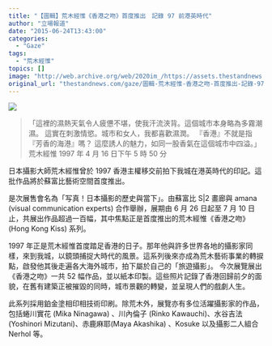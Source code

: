 ```yaml
---
title: "【圖輯】荒木經惟《香港之吻》首度推出　記錄 97 前港英時代"
author: "立場報道"
date: "2015-06-24T13:43:00"
categories:
  - "Gaze"
tags:
  - "荒木經惟"
topics: []
image: "http://web.archive.org/web/2020im_/https://assets.thestandnews.com/media/photos/muk1_dkGB3.JPG"
original_url: "thestandnews.com/gaze/圖輯-荒木經惟-香港之吻-首度推出-記錄-97-前港英時代"
---
```

![](http://web.archive.org/web/2020im_/https://assets.thestandnews.com/media/photos/muk1_dkGB3.JPG)

> 「這裡的濕熱天氣令人疲憊不堪，使我汗流浹背。這個城市本身略為多霧潮濕。 這實在刺激情慾。城市和女人，我都喜歡濕潤。 『香港』不就是指『芳香的海港』嗎？ 這麼誘人的魅力，如同一股香氣在這個城市中四溢。」 荒木經惟 1997 年 4 月 16 日下午 5 時 50 分

日本攝影大師荒木經惟曾於 1997 香港主權移交前拍下我城在港英時代的印記。這批作品將於蘇富比藝術空間首度推出。

是次展售會名為「写真！日本攝影的歷史與當下」。由蘇富比 S|2 畫廊與 amana (visual communication experts) 合作舉辦，展期由 6 月 26 日起至 7 月 10 日止，共展出作品超過一百幅，其中焦點正是首度推出的荒木經惟《香港之吻》 (Hong Kong Kiss) 系列。

1997 年正是荒木經惟首度踏足香港的日子。那年他與許多世界各地的攝影家同樣，來到我城，以鏡頭捕捉大時代的風景。這系列後來亦成為荒木藝術事業的轉捩點，啟發他其後走遍各大海外城市，拍下屬於自己的「旅遊攝影」。 今次展覽展出《香港之吻》一共 52 幅作品，並以紙本印製。這些照片記錄了香港回歸前夕的面貌，在舊有建築正被摧毀的同時，城市景觀的轉變，並呈現人們的戲劇人生。

此系列採用鉑金塗相印相技術印刷。除荒木外，展覽亦有多位活躍攝影家的作品，包括蜷川實花 (Mika Ninagawa) 、川內倫子 (Rinko Kawauchi)、水谷吉法 (Yoshinori Mizutani)、赤鹿麻耶(Maya Akashika) 、Kosuke 以及攝影二人組合 Nerhol 等。